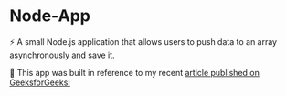 # Node-App

⚡ A small Node.js application that allows users to push data to an array asynchronously and save it.

🔗 This app was built in reference to my recent [article published on GeeksforGeeks!](https://www.geeksforgeeks.org/how-to-push-data-to-array-asynchronously-save-it-in-node-js/)
